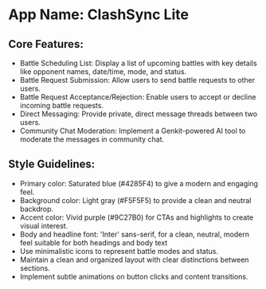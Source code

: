 # **App Name**: ClashSync Lite

## Core Features:

- Battle Scheduling List: Display a list of upcoming battles with key details like opponent names, date/time, mode, and status.
- Battle Request Submission: Allow users to send battle requests to other users.
- Battle Request Acceptance/Rejection: Enable users to accept or decline incoming battle requests.
- Direct Messaging: Provide private, direct message threads between two users.
- Community Chat Moderation: Implement a Genkit-powered AI tool to moderate the messages in community chat.

## Style Guidelines:

- Primary color: Saturated blue (#4285F4) to give a modern and engaging feel.
- Background color: Light gray (#F5F5F5) to provide a clean and neutral backdrop.
- Accent color: Vivid purple (#9C27B0) for CTAs and highlights to create visual interest.
- Body and headline font: 'Inter' sans-serif, for a clean, neutral, modern feel suitable for both headings and body text
- Use minimalistic icons to represent battle modes and status.
- Maintain a clean and organized layout with clear distinctions between sections.
- Implement subtle animations on button clicks and content transitions.